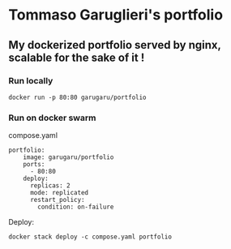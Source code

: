 
# Tommaso Garuglieri's portfolio

## My dockerized portfolio served by nginx, scalable for the sake of it !


### Run locally

    docker run -p 80:80 garugaru/portfolio

### Run on docker swarm

compose.yaml


    portfolio:
        image: garugaru/portfolio
        ports:
          - 80:80
        deploy:
          replicas: 2
          mode: replicated
          restart_policy:
            condition: on-failure


Deploy:

    docker stack deploy -c compose.yaml portfolio
